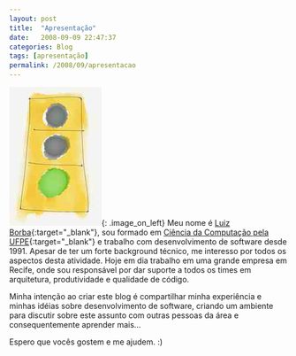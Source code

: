 ```yaml
---
layout: post
title:  "Apresentação"
date:   2008-09-09 22:47:37
categories: Blog
tags: [apresentação]
permalink: /2008/09/apresentacao
---
```


![Sinal Verde](/assets/images/2008/semaforo.jpg){: .image_on_left} Meu nome é [Luiz Borba][personal-linkedin]{:target="_blank"}, sou formado em [Ciência da Computação pela UFPE][cin]{:target="_blank"} e trabalho com desenvolvimento de software desde 1991. Apesar de ter um forte background técnico, me interesso por todos os aspectos desta atividade. Hoje em dia trabalho em uma grande empresa em Recife, onde sou responsável por dar suporte a todos os times em arquitetura, produtividade e qualidade de código.

Minha intenção ao criar este blog é compartilhar minha experiência e minhas idéias sobre desenvolvimento de software, criando um ambiente para discutir sobre este assunto com outras pessoas da área e consequentemente aprender mais…

Espero que vocês gostem e me ajudem. :)

[personal-linkedin]: https://br.linkedin.com/in/lborba
[cin]: http://cin.ufpe.br
